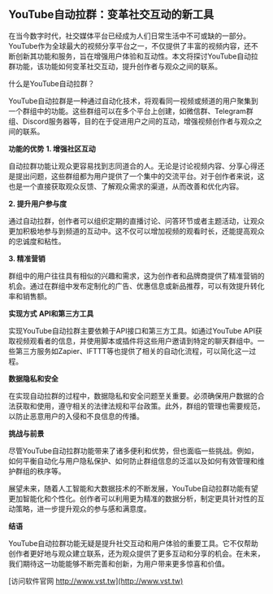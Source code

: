 ## **YouTube自动拉群：变革社交互动的新工具**

在当今数字时代，社交媒体平台已经成为人们日常生活中不可或缺的一部分。YouTube作为全球最大的视频分享平台之一，不仅提供了丰富的视频内容，还不断创新其功能和服务，旨在增强用户体验和互动性。本文将探讨YouTube自动拉群功能，该功能如何变革社交互动，提升创作者与观众之间的联系。

什么是YouTube自动拉群？

YouTube自动拉群是一种通过自动化技术，将观看同一视频或频道的用户聚集到一个群组中的功能。这些群组可以在多个平台上创建，如微信群、Telegram群组、Discord服务器等，目的在于促进用户之间的互动，增强视频创作者与观众之间的联系。

**功能的优势**
**1. 增强社区互动**

自动拉群功能让观众更容易找到志同道合的人。无论是讨论视频内容、分享心得还是提出问题，这些群组都为用户提供了一个集中的交流平台。对于创作者来说，这也是一个直接获取观众反馈、了解观众需求的渠道，从而改善和优化内容。

**2. 提升用户参与度**

通过自动拉群，创作者可以组织定期的直播讨论、问答环节或者主题活动，让观众更加积极地参与到频道的互动中。这不仅可以增加视频的观看时长，还能提高观众的忠诚度和粘性。

**3. 精准营销**

群组中的用户往往具有相似的兴趣和需求，这为创作者和品牌商提供了精准营销的机会。通过在群组中发布定制化的广告、优惠信息或新品推荐，可以有效提升转化率和销售额。

**实现方式**
**API和第三方工具**

实现YouTube自动拉群主要依赖于API接口和第三方工具。如通过YouTube API获取视频观看者的信息，并使用脚本或插件将这些用户邀请到特定的聊天群组中。一些第三方服务如Zapier、IFTTT等也提供了相关的自动化流程，可以简化这一过程。

**数据隐私和安全**

在实现自动拉群的过程中，数据隐私和安全问题至关重要。必须确保用户数据的合法获取和使用，遵守相关的法律法规和平台政策。此外，群组的管理也需要规范，以防止恶意用户的入侵和不良信息的传播。

**挑战与前景**

尽管YouTube自动拉群功能带来了诸多便利和优势，但也面临一些挑战。例如，如何平衡自动化与用户隐私保护、如何防止群组信息的泛滥以及如何有效管理和维护群组的秩序等。

展望未来，随着人工智能和大数据技术的不断发展，YouTube自动拉群功能有望更加智能化和个性化。创作者可以利用更为精准的数据分析，制定更具针对性的互动策略，进一步提升观众的参与感和满意度。

**结语**

YouTube自动拉群功能无疑是提升社交互动和用户体验的重要工具。它不仅帮助创作者更好地与观众建立联系，还为观众提供了更多互动和分享的机会。在未来，我们期待这一功能能够不断完善和创新，为用户带来更多惊喜和价值。


[访问软件官网 http://www.vst.tw](http://www.vst.tw)
